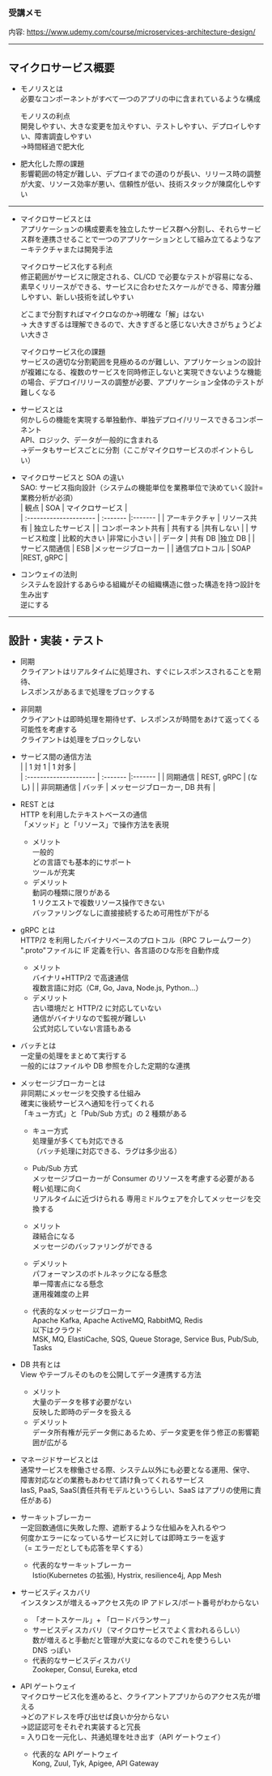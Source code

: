 ### 受講メモ

内容: https://www.udemy.com/course/microservices-architecture-design/

---

## マイクロサービス概要

- モノリスとは  
  必要なコンポーネントがすべて一つのアプリの中に含まれているような構成

  モノリスの利点  
  開発しやすい、大きな変更を加えやすい、テストしやすい、デプロイしやすい、障害調査しやすい  
  ->時間経過で肥大化

- 肥大化した際の課題  
  影響範囲の特定が難しい、デプロイまでの道のりが長い、リリース時の調整が大変、リソース効率が悪い、信頼性が低い、技術スタックが陳腐化しやすい

---

- マイクロサービスとは  
  アプリケーションの構成要素を独立したサービス群へ分割し、それらサービス群を連携させることで一つのアプリケーションとして組み立てるようなアーキテクチャまたは開発手法

  マイクロサービス化する利点  
  修正範囲がサービスに限定される、CL/CD で必要なテストが容易になる、素早くリリースができる、サービスに合わせたスケールができる、障害分離しやすい、新しい技術を試しやすい

  どこまで分割すればマイクロなのか->明確な「解」はない  
  -> 大きすぎるは理解できるので、大きすぎると感じない大きさがちょうどよい大きさ

  マイクロサービス化の課題  
  サービスの適切な分割範囲を見極めるのが難しい、アプリケーションの設計が複雑になる、複数のサービスを同時修正しないと実現できないような機能の場合、デプロイ/リリースの調整が必要、アプリケーション全体のテストが難しくなる

- サービスとは  
  何かしらの機能を実現する単独動作、単独デプロイ/リリースできるコンポーネント  
  API、ロジック、データが一般的に含まれる  
  ->データもサービスごとに分割（ここがマイクロサービスのポイントらしい）

- マイクロサービスと SOA の違い  
   SAO: サービス指向設計（システムの機能単位を業務単位で決めていく設計=業務分析が必須）  
  | 観点 | SOA | マイクロサービス |  
  | :--------------------- | :------- |:------- |
  | アーキテクチャ | リソース共有 | 独立したサービス |
  | コンポーネント共有 | 共有する |共有しない |
  | サービス粒度 | 比較的大きい |非常に小さい |
  | データ | 共有 DB |独立 DB |
  | サービス間通信 | ESB |メッセージブローカー |
  | 通信プロトコル | SOAP |REST, gRPC |

- コンウェイの法則  
  システムを設計するあらゆる組織がその組織構造に倣った構造を持つ設計を生み出す  
  逆にする

---

## 設計・実装・テスト

- 同期  
  クライアントはリアルタイムに処理され、すぐにレスポンスされることを期待、  
  レスポンスがあるまで処理をブロックする

- 非同期  
  クライアントは即時処理を期待せず、レスポンスが時間をあけて返ってくる可能性を考慮する  
  クライアントは処理をブロックしない

- サービス間の通信方法  
  | | 1 対 1 | 1 対多 |  
  | :--------------------- | :------- |:------- |
  | 同期通信 | REST, gRPC | (なし) |
  | 非同期通信 | バッチ | メッセージブローカー, DB 共有 |

- REST とは  
  HTTP を利用したテキストベースの通信  
  「メソッド」と「リソース」で操作方法を表現

  - メリット  
    一般的  
    どの言語でも基本的にサポート  
    ツールが充実
  - デメリット  
    動詞の種類に限りがある  
    1 リクエストで複数リソース操作できない  
    バッファリングなしに直接接続するため可用性が下がる

- gRPC とは  
  HTTP/2 を利用したバイナリベースのプロトコル（RPC フレームワーク）  
  ".proto"ファイルに IF 定義を行い、各言語のひな形を自動作成

  - メリット  
    バイナリ+HTTP/2 で高速通信  
    複数言語に対応（C#, Go, Java, Node.js, Python...）
  - デメリット  
    古い環境だと HTTP/2 に対応していない  
    通信がバイナリなので監視が難しい  
    公式対応していない言語もある

- バッチとは  
  一定量の処理をまとめて実行する  
  一般的にはファイルや DB 参照を介した定期的な連携

- メッセージブローカーとは  
  非同期にメッセージを交換する仕組み  
  確実に後続サービスへ通知を行ってくれる  
  「キュー方式」と「Pub/Sub 方式」の 2 種類がある

  - キュー方式  
    処理量が多くても対応できる  
    （バッチ処理に対応できる、ラグは多少出る）
  - Pub/Sub 方式  
    メッセージブローカーが Consumer のリソースを考慮する必要がある  
    軽い処理に向く  
    リアルタイムに近づけられる
    専用ミドルウェアを介してメッセージを交換する

  - メリット  
    疎結合になる  
    メッセージのバッファリングができる
  - デメリット  
    パフォーマンスのボトルネックになる懸念  
    単一障害点になる懸念  
    運用複雑度の上昇
  - 代表的なメッセージブローカー  
    Apache Kafka, Apache ActiveMQ, RabbitMQ, Redis  
    以下はクラウド  
    MSK, MQ, ElastiCache, SQS, Queue Storage, Service Bus, Pub/Sub, Tasks

- DB 共有とは  
  View やテーブルそのものを公開してデータ連携する方法

  - メリット  
    大量のデータを移す必要がない  
    反映した即時のデータを扱える
  - デメリット  
    データ所有権が元データ側にあるため、データ変更を伴う修正の影響範囲が広がる

- マネージドサービスとは  
  通常サービスを稼働させる際、システム以外にも必要となる運用、保守、  
  障害対応などの業務もあわせて請け負ってくれるサービス  
  IasS, PaaS, SaaS(責任共有モデルというらしい、SaaS はアプリの使用に責任がある)

- サーキットブレーカー  
  一定回数通信に失敗した際、遮断するような仕組みを入れるやつ  
  何度かエラーになっているサービスに対しては即時エラーを返す  
  （= エラーだとしても応答を早くする）

  - 代表的なサーキットブレーカー  
    Istio(Kubernetes の拡張), Hystrix, resilience4j, App Mesh

- サービスディスカバリ  
  インスタンスが増える->アクセス先の IP アドレス/ポート番号がわからない

  - 「オートスケール」+ 「ロードバランサー」
  - サービスディスカバリ（マイクロサービスでよく言われるらしい）  
    数が増えると手動だと管理が大変になるのでこれを使うらしい  
    DNS っぽい
  - 代表的なサービスディスカバリ  
    Zookeper, Consul, Eureka, etcd

- API ゲートウェイ  
  マイクロサービス化を進めると、クライアントアプリからのアクセス先が増える  
  ->どのアドレスを呼び出せば良いか分からない  
  ->認証認可をそれぞれ実装すると冗長  
   = 入り口を一元化し、共通処理を吐き出す（API ゲートウェイ）
  - 代表的な API ゲートウェイ  
    Kong, Zuul, Tyk, Apigee, API Gateway
